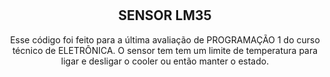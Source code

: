 <div align = "center">
  
#
## SENSOR LM35

Esse código foi feito para a última avaliação de PROGRAMAÇÃO 1 do curso técnico de ELETRÔNICA. O sensor tem tem um limite de temperatura para ligar e desligar o cooler ou então manter o estado. 
   </div>
